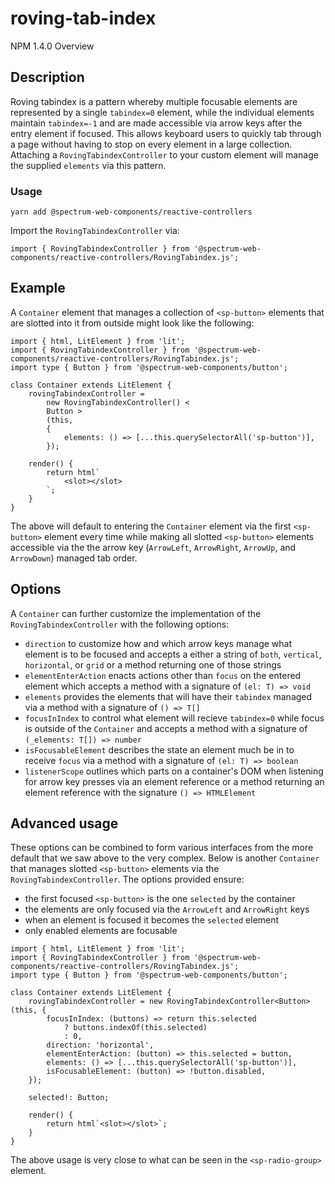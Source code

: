 # roving-tab-index
NPM 1.4.0
Overview
## Description
Roving tabindex is a pattern whereby multiple focusable elements are represented by a single `tabindex=0` element, while the individual elements maintain `tabindex=-1` and are made accessible via arrow keys after the entry element if focused. This allows keyboard users to quickly tab through a page without having to stop on every element in a large collection. Attaching a `RovingTabindexController` to your custom element will manage the supplied `elements` via this pattern.
### Usage
    
    yarn add @spectrum-web-components/reactive-controllers
    
Import the `RovingTabindexController` via:
    
    import { RovingTabindexController } from '@spectrum-web-components/reactive-controllers/RovingTabindex.js';
    
## Example
A `Container` element that manages a collection of `<sp-button>` elements that are slotted into it from outside might look like the following:
    
    import { html, LitElement } from 'lit';
    import { RovingTabindexController } from '@spectrum-web-components/reactive-controllers/RovingTabindex.js';
    import type { Button } from '@spectrum-web-components/button';
    
    class Container extends LitElement {
        rovingTabindexController =
            new RovingTabindexController() <
            Button >
            (this,
            {
                elements: () => [...this.querySelectorAll('sp-button')],
            });
    
        render() {
            return html`
                <slot></slot>
            `;
        }
    }
The above will default to entering the `Container` element via the first `<sp-button>` element every time while making all slotted `<sp-button>` elements accessible via the the arrow key (`ArrowLeft`, `ArrowRight`, `ArrowUp`, and `ArrowDown`) managed tab order.
## Options
A `Container` can further customize the implementation of the `RovingTabindexController` with the following options:
  -  `direction` to customize how and which arrow keys manage what element is to be focused and accepts a either a string of `both`, `vertical`, `horizontal`, or `grid` or a method returning one of those strings
  -  `elementEnterAction` enacts actions other than `focus` on the entered element which accepts a method with a signature of `(el: T) => void`
  -  `elements` provides the elements that will have their `tabindex` managed via a method with a signature of `() => T[]`
  -  `focusInIndex` to control what element will recieve `tabindex=0` while focus is outside of the `Container` and accepts a method with a signature of `(_elements: T[]) => number`
  -  `isFocusableElement` describes the state an element much be in to receive `focus` via a method with a signature of `(el: T) => boolean`
  -  `listenerScope` outlines which parts on a container's DOM when listening for arrow key presses via an element reference or a method returning an element reference with the signature `() => HTMLElement`

## Advanced usage
These options can be combined to form various interfaces from the more default that we saw above to the very complex. Below is another `Container` that manages slotted `<sp-button>` elements via the `RovingTabindexController`. The options provided ensure:
  -  the first focused `<sp-button>` is the one `selected` by the container
  -  the elements are only focused via the `ArrowLeft` and `ArrowRight` keys
  -  when an element is focused it becomes the `selected` element
  -  only enabled elements are focusable

    import { html, LitElement } from 'lit';
    import { RovingTabindexController } from '@spectrum-web-components/reactive-controllers/RovingTabindex.js';
    import type { Button } from '@spectrum-web-components/button';
    
    class Container extends LitElement {
        rovingTabindexController = new RovingTabindexController<Button>(this, {
            focusInIndex: (buttons) => return this.selected
                ? buttons.indexOf(this.selected)
                : 0,
            direction: 'horizontal',
            elementEnterAction: (button) => this.selected = button,
            elements: () => [...this.querySelectorAll('sp-button')],
            isFocusableElement: (button) => !button.disabled,
        });
    
        selected!: Button;
    
        render() {
            return html`<slot></slot>`;
        }
    }
The above usage is very close to what can be seen in the `<sp-radio-group>` element.

